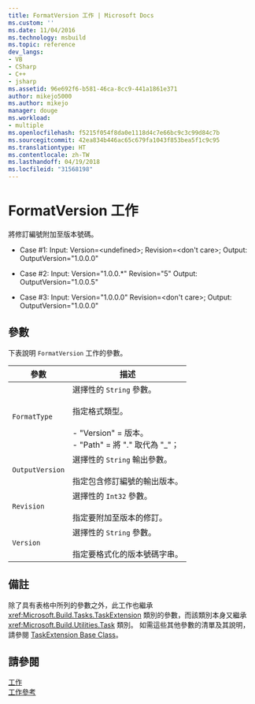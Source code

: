```yaml
---
title: FormatVersion 工作 | Microsoft Docs
ms.custom: ''
ms.date: 11/04/2016
ms.technology: msbuild
ms.topic: reference
dev_langs:
- VB
- CSharp
- C++
- jsharp
ms.assetid: 96e692f6-b581-46ca-8cc9-441a1861e371
author: mikejo5000
ms.author: mikejo
manager: douge
ms.workload:
- multiple
ms.openlocfilehash: f5215f054f8da0e1118d4c7e66bc9c3c99d84c7b
ms.sourcegitcommit: 42ea834b446ac65c679fa1043f853bea5f1c9c95
ms.translationtype: HT
ms.contentlocale: zh-TW
ms.lasthandoff: 04/19/2018
ms.locfileid: "31568198"
---
```

# <a name="formatversion-task"></a>FormatVersion 工作
將修訂編號附加至版本號碼。  
  
-   Case #1: Input: Version=\<undefined>;  Revision=\<don't care>;   Output: OutputVersion="1.0.0.0"  
  
-   Case #2: Input: Version="1.0.0.*"  Revision="5"  Output: OutputVersion="1.0.0.5"  
  
-   Case #3: Input: Version="1.0.0.0"  Revision=\<don't care>;  Output: OutputVersion="1.0.0.0"  
  
## <a name="parameters"></a>參數  
 下表說明 `FormatVersion` 工作的參數。  
  
|參數|描述|  
|---------------|-----------------|  
|`FormatType`|選擇性的 `String` 參數。<br /><br /> 指定格式類型。<br /><br /> -   "Version" = 版本。<br />-   "Path" = 將 "." 取代為 "_"；|  
|`OutputVersion`|選擇性的 `String` 輸出參數。<br /><br /> 指定包含修訂編號的輸出版本。|  
|`Revision`|選擇性的 `Int32` 參數。<br /><br /> 指定要附加至版本的修訂。|  
|`Version`|選擇性的 `String` 參數。<br /><br /> 指定要格式化的版本號碼字串。|  
  
## <a name="remarks"></a>備註  
 除了具有表格中所列的參數之外，此工作也繼承 <xref:Microsoft.Build.Tasks.TaskExtension> 類別的參數，而該類別本身又繼承 <xref:Microsoft.Build.Utilities.Task> 類別。 如需這些其他參數的清單及其說明，請參閱 [TaskExtension Base Class](../msbuild/taskextension-base-class.md)。  
  
## <a name="see-also"></a>請參閱  
 [工作](../msbuild/msbuild-tasks.md)   
 [工作參考](../msbuild/msbuild-task-reference.md)